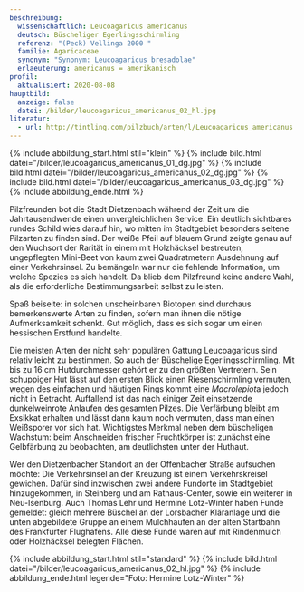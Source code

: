 ```yaml
---
beschreibung:
  wissenschaftlich: Leucoagaricus americanus
  deutsch: Büscheliger Egerlingsschirmling
  referenz: "(Peck) Vellinga 2000 "
  familie: Agaricaceae
  synonym: "Synonym: Leucoagaricus bresadolae"
  erlaeuterung: americanus = amerikanisch
profil:
  aktualisiert: 2020-08-08
hauptbild:
  anzeige: false
  datei: /bilder/leucoagaricus_americanus_02_hl.jpg
literatur:
  - url: http://tintling.com/pilzbuch/arten/l/Leucoagaricus_americanus
---
```

{% include abbildung_start.html stil="klein" %}
{% include bild.html datei="/bilder/leucoagaricus_americanus_01_dg.jpg" %}
{% include bild.html datei="/bilder/leucoagaricus_americanus_02_dg.jpg" %}
{% include bild.html datei="/bilder/leucoagaricus_americanus_03_dg.jpg" %}
{% include abbildung_ende.html %}

Pilzfreunden bot die Stadt Dietzenbach während der Zeit um die Jahrtausendwende einen unvergleichlichen Service. Ein deutlich sichtbares rundes Schild wies darauf hin, wo mitten im Stadtgebiet besonders seltene Pilzarten zu finden sind. Der weiße Pfeil auf blauem Grund zeigte genau auf den Wuchsort der Rarität in einem mit Holzhäcksel bestreuten, ungepflegten Mini-Beet von kaum zwei Quadratmetern Ausdehnung auf einer Verkehrsinsel. Zu bemängeln war nur die fehlende Information, um welche Spezies es sich handelt. Da blieb dem Pilzfreund keine andere Wahl, als die erforderliche Bestimmungsarbeit selbst zu leisten.

Spaß beiseite: in solchen unscheinbaren Biotopen sind durchaus bemerkenswerte Arten zu finden, sofern man ihnen die nötige Aufmerksamkeit schenkt. Gut möglich, dass es sich sogar um einen hessischen Erstfund handelte.

Die meisten Arten der nicht sehr populären Gattung Leucoagaricus sind relativ leicht zu bestimmen. So auch der Büschelige Egerlingsschirmling. Mit bis zu 16 cm Hutdurchmesser gehört er zu den größten Vertretern. Sein schuppiger Hut lässt auf den ersten Blick einen Riesenschirmling vermuten, wegen des einfachen und häutigen Rings kommt eine *Macrolepiot*a jedoch nicht in Betracht. Auffallend ist das nach einiger Zeit einsetzende dunkelweinrote Anlaufen des gesamten Pilzes. Die Verfärbung bleibt am Exsikkat erhalten und lässt dann kaum noch vermuten, dass man einen Weißsporer vor sich hat. Wichtigstes Merkmal neben dem büscheligen Wachstum: beim Anschneiden frischer Fruchtkörper ist zunächst eine Gelbfärbung zu beobachten, am deutlichsten unter der Huthaut.


Wer den Dietzenbacher Standort an der Offenbacher Straße aufsuchen möchte: Die Verkehrsinsel an der Kreuzung ist einem Verkehrskreisel gewichen. Dafür sind inzwischen zwei andere Fundorte im Stadtgebiet hinzugekommen, in Steinberg und am Rathaus-Center, sowie ein weiterer in Neu-Isenburg. Auch Thomas Lehr und Hermine Lotz-Winter haben Funde gemeldet: gleich mehrere Büschel an der Lorsbacher Kläranlage und die unten abgebildete Gruppe an einem Mulchhaufen an der alten Startbahn des Frankfurter Flughafens. Alle diese Funde waren auf mit Rindenmulch oder Holzhäcksel belegten Flächen.

{% include abbildung_start.html stil="standard" %}
{% include bild.html datei="/bilder/leucoagaricus_americanus_02_hl.jpg" %}
{% include abbildung_ende.html legende="Foto: Hermine Lotz-Winter" %}